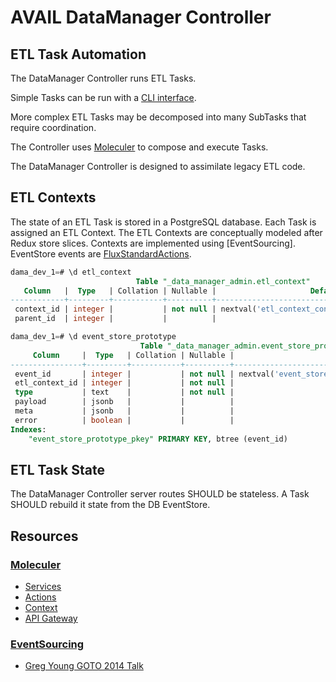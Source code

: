 # AVAIL DataManager Controller

## ETL Task Automation

The DataManager Controller runs ETL Tasks.

Simple Tasks can be run with a
[CLI interface](https://github.com/availabs/NPMRDS_Database/blob/master/src/transcom/transcom_events_aggregate_etl/run).

More complex ETL Tasks may be decomposed into many SubTasks that require coordination.

The Controller uses [Moleculer](#Moleculer) to compose and execute Tasks.

The DataManager Controller is designed to assimilate legacy ETL code.

## ETL Contexts

The state of an ETL Task is stored in a PostgreSQL database.
Each Task is assigned an ETL Context.
The ETL Contexts are conceptually modeled after Redux store slices.
Contexts are implemented using [EventSourcing].
EventStore events are [FluxStandardActions](https://github.com/redux-utilities/flux-standard-action).

```sql
dama_dev_1=# \d etl_context
                            Table "_data_manager_admin.etl_context"
   Column   |  Type   | Collation | Nullable |                     Default
------------+---------+-----------+----------+-------------------------------------------------
 context_id | integer |           | not null | nextval('etl_context_context_id_seq'::regclass)
 parent_id  | integer |           |          |

dama_dev_1=# \d event_store_prototype
                             Table "_data_manager_admin.event_store_prototype"
     Column     |  Type   | Collation | Nullable |                         Default
----------------+---------+-----------+----------+---------------------------------------------------------
 event_id       | integer |           | not null | nextval('event_store_prototype_event_id_seq'::regclass)
 etl_context_id | integer |           | not null |
 type           | text    |           | not null |
 payload        | jsonb   |           |          |
 meta           | jsonb   |           |          |
 error          | boolean |           |          |
Indexes:
    "event_store_prototype_pkey" PRIMARY KEY, btree (event_id)
```

## ETL Task State

The DataManager Controller server routes SHOULD be stateless.
A Task SHOULD rebuild it state from the DB EventStore.

## Resources

### [Moleculer](https://moleculer.services/)

-   [Services](https://moleculer.services/docs/0.14/services.html)
-   [Actions](https://moleculer.services/docs/0.14/actions.html)
-   [Context](https://moleculer.services/docs/0.14/context.html)
-   [API Gateway](https://moleculer.services/docs/0.14/moleculer-web.html)

### [EventSourcing](https://learn.microsoft.com/en-us/azure/architecture/patterns/event-sourcing)

-   [Greg Young GOTO 2014 Talk](https://www.youtube.com/watch?v=8JKjvY4etTY)
